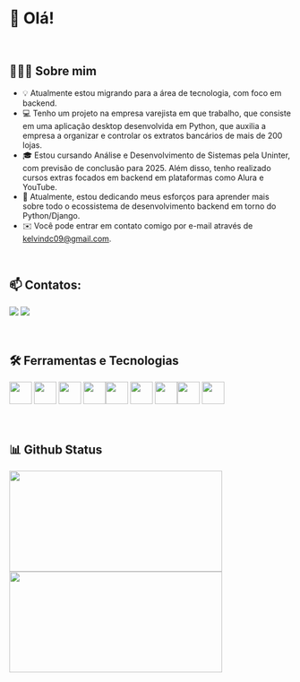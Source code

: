 # 👋 Olá! 
<br>

## 👨🏻‍💻 Sobre mim
* 💡 Atualmente estou migrando para a área de tecnologia, com foco em backend.
* 💻 Tenho um projeto na empresa varejista em que trabalho, que consiste em uma aplicação desktop desenvolvida em Python, que auxilia a empresa a organizar e controlar os extratos bancários de mais de 200 lojas.
* 🎓 Estou cursando Análise e Desenvolvimento de Sistemas pela Uninter, com previsão de conclusão para 2025. Além disso, tenho realizado cursos extras focados em backend em plataformas como Alura e YouTube.
* 🌱 Atualmente, estou dedicando meus esforços para aprender mais sobre todo o ecossistema de desenvolvimento backend em torno do Python/Django.
* ✉️ Você pode entrar em contato comigo por e-mail através de kelvindc09@gmail.com.
<br>


## 📫 Contatos:

<div>
<a href = "mailto:contato@kelvindc09@gmail.com"><img loading="lazy" src="https://img.shields.io/badge/Gmail-D14836?style=for-the-badge&logo=gmail&logoColor=white" target="_blank"></a>
<a href="https://www.linkedin.com/in/kelvin-costa-749342211/" target="_blank"><img loading="lazy" src="https://img.shields.io/badge/-LinkedIn-%230077B5?style=for-the-badge&logo=linkedin&logoColor=white" target="_blank"></a> 
<br>
<br>
<br>
</div>

## 🛠 Ferramentas e Tecnologias

<img loading="lazy" src="https://cdn.jsdelivr.net/gh/devicons/devicon/icons/git/git-original.svg" width="40" height="40"/>&nbsp;<img loading="lazy" src="https://cdn.jsdelivr.net/gh/devicons/devicon/icons/visualstudio/visualstudio-plain.svg" width="40" height="40" bg_color="ffffff"/>&nbsp;<img loading="lazy" src="https://cdn.jsdelivr.net/gh/devicons/devicon/icons/django/django-plain-wordmark.svg" width="40" height="40"/>&nbsp;<img loading="lazy" src="https://cdn.jsdelivr.net/gh/devicons/devicon/icons/html5/html5-original.svg" width="40" height="40"/><img loading="lazy" src="https://cdn.jsdelivr.net/gh/devicons/devicon/icons/css3/css3-original.svg" width="40" height="40"/>&nbsp;<img loading="lazy" src="https://cdn.jsdelivr.net/gh/devicons/devicon/icons/bootstrap/bootstrap-original.svg" width="40" height="40"/>&nbsp;<img loading="lazy" src="https://cdn.jsdelivr.net/gh/devicons/devicon/icons/github/github-original.svg" width="40" height="40"/><img loading="lazy" src="https://cdn.jsdelivr.net/gh/devicons/devicon/icons/javascript/javascript-original.svg" width="40" height="40"/>&nbsp;<img loading="lazy" src="https://cdn.jsdelivr.net/gh/devicons/devicon/icons/python/python-original.svg" width="40" height="40"/>
<br>
<br>
<br>

## 📊 Github Status
<div>
<a href="https://github.com/0costa">
<img loading="lazy" height="180em" width="380em" src="https://github-readme-stats.vercel.app/api/top-langs/?username=0costa&layout=compact&langs_count=7&theme=tokyonight&hide_border=true"/>
<img loading="lazy" height="180em" width="380em" src="https://github-readme-stats.vercel.app/api?username=0costa&show_icons=true&theme=tokyonight&include_all_commits=true&count_private=true&hide_border=true"/>
</div>
